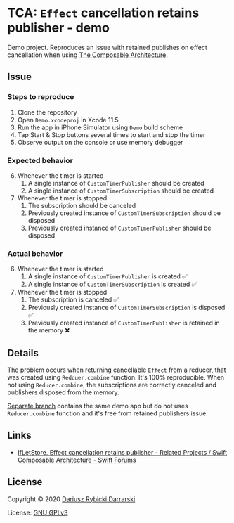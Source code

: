 # TCA: `Effect` cancellation retains publisher - demo

Demo project. Reproduces an issue with retained publishes on effect cancellation when using [The Composable Architecture](https://github.com/pointfreeco/swift-composable-architecture).

## Issue

### Steps to reproduce

1. Clone the repository
2. Open `Demo.xcodeproj` in Xcode 11.5
3. Run the app in iPhone Simulator using `Demo` build scheme
4. Tap Start & Stop buttons several times to start and stop the timer
5. Observe output on the console or use memory debugger

### Expected behavior

6. Whenever the timer is started
    1. A single instance of `CustomTimerPublisher` should be created
    2. A single instance of `CustomTimerSubscription` should be created
7. Whenever the timer is stopped
    1. The subscription should be canceled
    2. Previously created instance of `CustomTimerSubscription` should be disposed
    3. Previously created instance of `CustomTimerPublisher` should be disposed

### Actual behavior

6. Whenever the timer is started
    1. A single instance of `CustomTimerPublisher` is created ✅
    2. A single instance of `CustomTimerSubscription` is created ✅
7. Whenever the timer is stopped
    1. The subscription is canceled ✅
    2. Previously created instance of `CustomTimerSubscription` is disposed ✅
    3. Previously created instance of `CustomTimerPublisher` is retained in the memory ❌

## Details

The problem occurs when returning cancellable `Effect` from a reducer, that was created using `Redcuer.combine` function. It's 100% reproducible. When not using `Reducer.combine`, the subscriptions are correctly canceled and publishers disposed from the memory.

[Separate branch](https://github.com/darrarski/tca-ifletstore-effect-cancellation-retains-publisher-demo/tree/solution-without-combining-reducers) contains the same demo app but do not uses `Reducer.combine` function and it's free from retained publishers issue.

## Links

- [IfLetStore, Effect cancellation retains publisher - Related Projects / Swift Composable Architecture - Swift Forums](https://forums.swift.org/t/ifletstore-and-effect-cancellation-retains-publisher/38306)

## License

Copyright © 2020 [Dariusz Rybicki Darrarski](http://www.darrarski.pl)

License: [GNU GPLv3](LICENSE)
